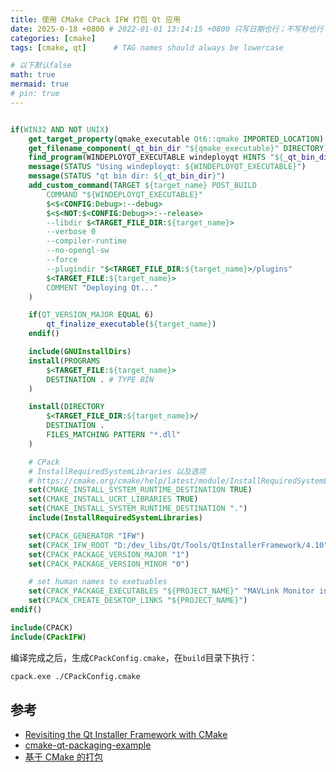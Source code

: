 ```yaml
---
title: 使用 CMake CPack IFW 打包 Qt 应用
date: 2025-0-18 +0800 # 2022-01-01 13:14:15 +0800 只写日期也行；不写秒也行；这样也行 2022-03-09T00:55:42+08:00
categories: [cmake]
tags: [cmake, qt]      # TAG names should always be lowercase

# 以下默认false
math: true
mermaid: true
# pin: true
---
```


```cmake

if(WIN32 AND NOT UNIX)
    get_target_property(qmake_executable Qt6::qmake IMPORTED_LOCATION)
    get_filename_component(_qt_bin_dir "${qmake_executable}" DIRECTORY)
    find_program(WINDEPLOYQT_EXECUTABLE windeployqt HINTS "${_qt_bin_dir}")
    message(STATUS "Using windeployqt: ${WINDEPLOYQT_EXECUTABLE}")
    message(STATUS "qt bin dir: ${_qt_bin_dir}")
    add_custom_command(TARGET ${target_name} POST_BUILD
        COMMAND "${WINDEPLOYQT_EXECUTABLE}"
        $<$<CONFIG:Debug>:--debug>
        $<$<NOT:$<CONFIG:Debug>>:--release>
        --libdir $<TARGET_FILE_DIR:${target_name}>
        --verbose 0
        --compiler-runtime
        --no-opengl-sw
        --force
        --plugindir "$<TARGET_FILE_DIR:${target_name}>/plugins"
        $<TARGET_FILE:${target_name}>
        COMMENT "Deploying Qt..."
    )

    if(QT_VERSION_MAJOR EQUAL 6)
        qt_finalize_executable(${target_name})
    endif()

    include(GNUInstallDirs)
    install(PROGRAMS
        $<TARGET_FILE:${target_name}>
        DESTINATION . # TYPE BIN
    )

    install(DIRECTORY
        $<TARGET_FILE_DIR:${target_name}>/
        DESTINATION .
        FILES_MATCHING PATTERN "*.dll"
    )

    # CPack
    # InstallRequiredSystemLibraries 以及选项
    # https://cmake.org/cmake/help/latest/module/InstallRequiredSystemLibraries.html
    set(CMAKE_INSTALL_SYSTEM_RUNTIME_DESTINATION TRUE)
    set(CMAKE_INSTALL_UCRT_LIBRARIES TRUE)
    set(CMAKE_INSTALL_SYSTEM_RUNTIME_DESTINATION ".")
    include(InstallRequiredSystemLibraries)

    set(CPACK_GENERATOR "IFW")
    set(CPACK_IFW_ROOT "D:/dev_libs/Qt/Tools/QtInstallerFramework/4.10")
    set(CPACK_PACKAGE_VERSION_MAJOR "1")
    set(CPACK_PACKAGE_VERSION_MINOR "0")

    # set human names to exetuables
    set(CPACK_PACKAGE_EXECUTABLES "${PROJECT_NAME}" "MAVLink Monitor installer")
    set(CPACK_CREATE_DESKTOP_LINKS "${PROJECT_NAME}")
endif()

include(CPACK)
include(CPackIFW)

```

编译完成之后，生成`CPackConfig.cmake`，在`build`目录下执行：

```bash
cpack.exe ./CPackConfig.cmake
```

## 参考 ##

* [Revisiting the Qt Installer Framework with CMake](https://www.ics.com/blog/revisiting-qt-installer-framework-cmake)
* [cmake-qt-packaging-example](https://github.com/miurahr/cmake-qt-packaging-example/blob/master/Packaging.cmake)
* [基于 CMake 的打包](https://sirlis.cn/posts/c-cmake-development/#4-%E5%9F%BA%E4%BA%8E-cmake-%E7%9A%84%E6%89%93%E5%8C%85)